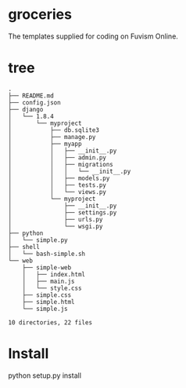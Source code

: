 # groceries
The templates supplied for coding on Fuvism Online.

# tree
    .
    ├── README.md
    ├── config.json
    ├── django
    │   └── 1.8.4
    │       └── myproject
    │           ├── db.sqlite3
    │           ├── manage.py
    │           ├── myapp
    │           │   ├── __init__.py
    │           │   ├── admin.py
    │           │   ├── migrations
    │           │   │   └── __init__.py
    │           │   ├── models.py
    │           │   ├── tests.py
    │           │   └── views.py
    │           └── myproject
    │               ├── __init__.py
    │               ├── settings.py
    │               ├── urls.py
    │               └── wsgi.py
    ├── python
    │   └── simple.py
    ├── shell
    │   └── bash-simple.sh
    └── web
        ├── simple-web
        │   ├── index.html
        │   ├── main.js
        │   └── style.css
        ├── simple.css
        ├── simple.html
        └── simple.js

    10 directories, 22 files

# Install

python setup.py install
